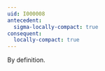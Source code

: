 ```yaml
---
uid: I000008
antecedent:
  sigma-locally-compact: true
consequent:
  locally-compact: true
---
```

By definition.

